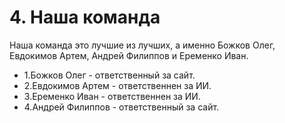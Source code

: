 # 4. Наша команда #
Наша команда это лучшие из лучших, а именно Божков Олег, Евдокимов Артем, Андрей Филиппов и Еременко Иван. 
* 1.Божков Олег - ответственный за сайт.
* 2.Евдокимов Артем - ответственнен за ИИ.
* 3.Еременко Иван - ответственнен за ИИ.
* 4.Андрей Филиппов - ответственный за сайт.

